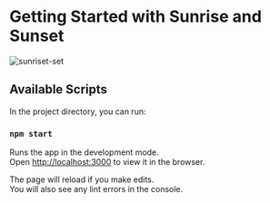# Getting Started with Sunrise and Sunset

![sunriset-set](https://user-images.githubusercontent.com/24777227/201632982-cb026706-dcf6-4aa7-a8c8-d417d1f63b04.png)


## Available Scripts

In the project directory, you can run:

### `npm start`

Runs the app in the development mode.\
Open [http://localhost:3000](http://localhost:3000) to view it in the browser.

The page will reload if you make edits.\
You will also see any lint errors in the console.
